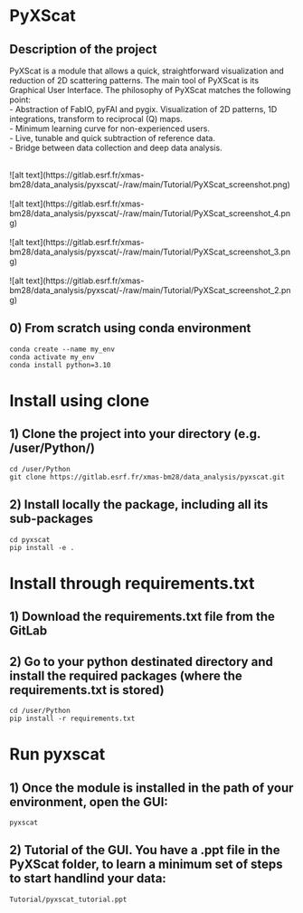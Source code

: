 # PyXScat



## Description of the project

PyXScat is a module that allows a quick, straightforward visualization and reduction of 2D scattering patterns.
The main tool of PyXScat is its Graphical User Interface. The philosophy of PyXScat matches the following point:<br />
    - Abstraction of FabIO, pyFAI and pygix. Visualization of 2D patterns, 1D integrations, transform to reciprocal (Q) maps.<br />
    - Minimum learning curve for non-experienced users.<br />
    - Live, tunable and quick subtraction of reference data.<br />
    - Bridge between data collection and deep data analysis.<br />

<br />
![alt text](https://gitlab.esrf.fr/xmas-bm28/data_analysis/pyxscat/-/raw/main/Tutorial/PyXScat_screenshot.png)
<br /><br />
![alt text](https://gitlab.esrf.fr/xmas-bm28/data_analysis/pyxscat/-/raw/main/Tutorial/PyXScat_screenshot_4.png)
<br /><br />
![alt text](https://gitlab.esrf.fr/xmas-bm28/data_analysis/pyxscat/-/raw/main/Tutorial/PyXScat_screenshot_3.png)
<br /><br />
![alt text](https://gitlab.esrf.fr/xmas-bm28/data_analysis/pyxscat/-/raw/main/Tutorial/PyXScat_screenshot_2.png)

<br />


## 0) From scratch using conda environment
```
conda create --name my_env
conda activate my_env
conda install python=3.10
```

# Install using clone
## 1) Clone the project into your directory (e.g. /user/Python/)

```
cd /user/Python
git clone https://gitlab.esrf.fr/xmas-bm28/data_analysis/pyxscat.git
```

## 2) Install locally the package, including all its sub-packages
```
cd pyxscat
pip install -e .
```

# Install through requirements.txt

## 1) Download the requirements.txt file from the GitLab

## 2) Go to your python destinated directory and install the required packages (where the requirements.txt is stored)
```
cd /user/Python
pip install -r requirements.txt
```

# Run pyxscat

## 1) Once the module is installed in the path of your environment, open the GUI:
```
pyxscat
```

## 2) Tutorial of the GUI. You have a .ppt file in the PyXScat folder, to learn a minimum set of steps to start handlind your data:
```
Tutorial/pyxscat_tutorial.ppt
```
<!-- ## 5) The fundamental steps are summarized in the following video:

![](Tutorial/PyXSCat_steps.mp4) -->
